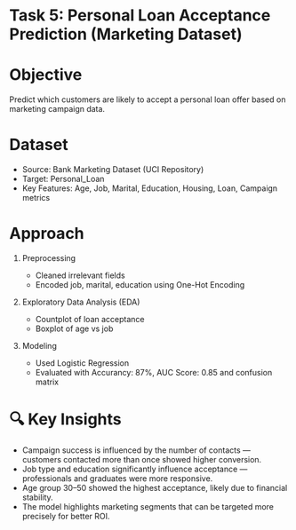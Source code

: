 # Task 5: Personal Loan Acceptance Prediction (Marketing Dataset)

# Objective
Predict which customers are likely to accept a personal loan offer based on marketing campaign data.

# Dataset
- Source: Bank Marketing Dataset (UCI Repository)  
- Target: Personal_Loan  
- Key Features: Age, Job, Marital, Education, Housing, Loan, Campaign metrics

# Approach
1. Preprocessing
   - Cleaned irrelevant fields  
   - Encoded job, marital, education using One-Hot Encoding

2. Exploratory Data Analysis (EDA)
   - Countplot of loan acceptance  
   - Boxplot of age vs job

3. Modeling
   - Used Logistic Regression
   - Evaluated with Accurancy: 87%, AUC Score: 0.85 and confusion matrix

# 🔍 Key Insights
- Campaign success is influenced by the number of contacts — customers contacted more than once showed higher conversion.
- Job type and education significantly influence acceptance — professionals and graduates were more responsive.
- Age group 30–50 showed the highest acceptance, likely due to financial stability.
- The model highlights marketing segments that can be targeted more precisely for better ROI.